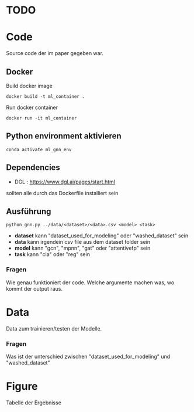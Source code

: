 # TODO


# Code

Source code der im paper gegeben war.

## Docker

Build docker image

    docker build -t ml_container .

Run docker container

    docker run -it ml_container


## Python environment aktivieren

    conda activate ml_gnn_env


## Dependencies

- DGL : https://www.dgl.ai/pages/start.html

sollten alle durch das Dockerfile installiert sein

## Ausführung

    python gnn.py ../data/<dataset>/<data>.csv <model> <task>

- **dataset** kann "dataset_used_for_modeling" oder "washed_dataset" sein
- **data** kann irgendein csv file aus dem dataset folder sein
- **model** kann "gcn", "mpnn", "gat" oder "attentivefp" sein
- **task** kann "cla" oder "reg" sein

### Fragen

Wie genau funktioniert der code. Welche argumente machen was, wo kommt der output raus.

# Data

Data zum trainieren/testen der Modelle.

### Fragen

Was ist der unterschied zwischen "dataset_used_for_modeling" und "washed_dataset"

# Figure

Tabelle der Ergebnisse
